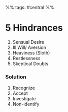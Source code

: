 
%%
tags: #central 
%%
# 5 Hindrances
1. Sensual Desire
2. Ill Will/ Aversion
3. Heaviness (Sloth)
4. Restlessness
5. Skeptical Doubts


### Solution
1. Recognize
2. Accept
3. Investigate
4. Non-identify

